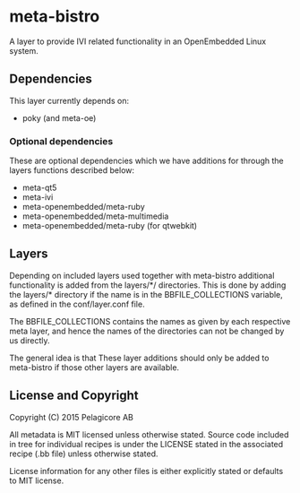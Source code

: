 # meta-bistro  

A layer to provide IVI related functionality in an OpenEmbedded Linux system.

## Dependencies

This layer currently depends on: 
* poky (and meta-oe)

### Optional dependencies

These are optional dependencies which we have additions for through the layers 
functions described below:
* meta-qt5
* meta-ivi
* meta-openembedded/meta-ruby
* meta-openembedded/meta-multimedia
* meta-openembedded/meta-ruby (for qtwebkit)

## Layers

Depending on included layers used together with meta-bistro additional 
functionality is added from the layers/\*/ directories. This is done by adding 
the layers/\* directory if the name is in the BBFILE_COLLECTIONS variable, as
defined in the conf/layer.conf file. 

The BBFILE_COLLECTIONS contains the names as given by each respective meta
layer, and hence the names of the directories can not be changed by us directly.

The general idea is that These layer additions should only be added to
meta-bistro if those other layers are available.

## License and Copyright

Copyright (C) 2015 Pelagicore AB

All metadata is MIT licensed unless otherwise stated. Source code included
in tree for individual recipes is under the LICENSE stated in the associated
recipe (.bb file) unless otherwise stated.

License information for any other files is either explicitly stated 
or defaults to MIT license.
